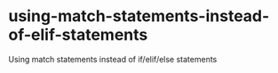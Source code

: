 # using-match-statements-instead-of-elif-statements
Using match statements instead of if/elif/else statements
